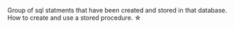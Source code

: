 Group of sql statments that have been created and stored in that database. How to create and use a stored procedure. ☆
